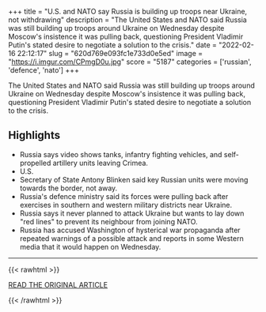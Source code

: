 +++
title = "U.S. and NATO say Russia is building up troops near Ukraine, not withdrawing"
description = "The United States and NATO said Russia was still building up troops around Ukraine on Wednesday despite Moscow's insistence it was pulling back, questioning President Vladimir Putin's stated desire to negotiate a solution to the crisis."
date = "2022-02-16 22:12:17"
slug = "620d769e093fc1e733d0e5ed"
image = "https://i.imgur.com/CPmgD0u.jpg"
score = "5187"
categories = ['russian', 'defence', 'nato']
+++

The United States and NATO said Russia was still building up troops around Ukraine on Wednesday despite Moscow's insistence it was pulling back, questioning President Vladimir Putin's stated desire to negotiate a solution to the crisis.

## Highlights

- Russia says video shows tanks, infantry fighting vehicles, and self-propelled artillery units leaving Crimea.
- U.S.
- Secretary of State Antony Blinken said key Russian units were moving towards the border, not away.
- Russia's defence ministry said its forces were pulling back after exercises in southern and western military districts near Ukraine.
- Russia says it never planned to attack Ukraine but wants to lay down "red lines" to prevent its neighbour from joining NATO.
- Russia has accused Washington of hysterical war propaganda after repeated warnings of a possible attack and reports in some Western media that it would happen on Wednesday.

---

{{< rawhtml >}}
  <p class="article-category">
    <a target="_blank" href="https://www.reuters.com/world/europe/russian-pullout-meets-uk-scepticism-ukraine-defence-website-still-hacked-2022-02-16/">READ THE ORIGINAL ARTICLE</a>
  </p>
{{< /rawhtml >}}
